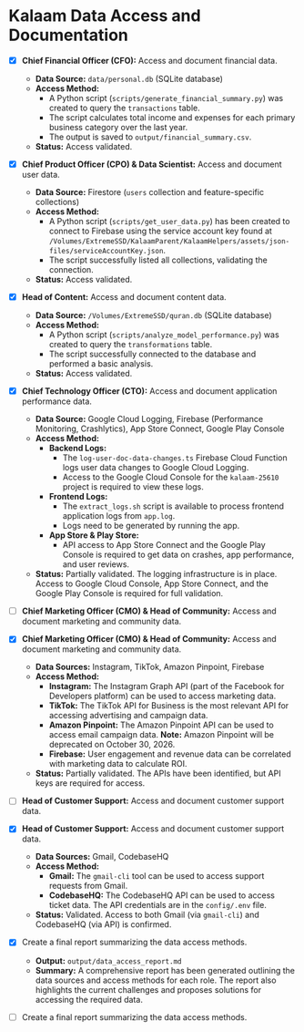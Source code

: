 # Kalaam Data Access and Documentation

- [x] **Chief Financial Officer (CFO):** Access and document financial data.
  - **Data Source:** `data/personal.db` (SQLite database)
  - **Access Method:**
    - A Python script (`scripts/generate_financial_summary.py`) was created to query the `transactions` table.
    - The script calculates total income and expenses for each primary business category over the last year.
    - The output is saved to `output/financial_summary.csv`.
  - **Status:** Access validated.

- [x] **Chief Product Officer (CPO) & Data Scientist:** Access and document user data.
  - **Data Source:** Firestore (`users` collection and feature-specific collections)
  - **Access Method:**
    - A Python script (`scripts/get_user_data.py`) has been created to connect to Firebase using the service account key found at `/Volumes/ExtremeSSD/KalaamParent/KalaamHelpers/assets/json-files/serviceAccountKey.json`.
    - The script successfully listed all collections, validating the connection.
  - **Status:** Access validated.

- [x] **Head of Content:** Access and document content data.
  - **Data Source:** `/Volumes/ExtremeSSD/quran.db` (SQLite database)
  - **Access Method:**
    - A Python script (`scripts/analyze_model_performance.py`) was created to query the `transformations` table.
    - The script successfully connected to the database and performed a basic analysis.
  - **Status:** Access validated.

- [x] **Chief Technology Officer (CTO):** Access and document application performance data.
  - **Data Source:** Google Cloud Logging, Firebase (Performance Monitoring, Crashlytics), App Store Connect, Google Play Console
  - **Access Method:**
    - **Backend Logs:**
      - The `log-user-doc-data-changes.ts` Firebase Cloud Function logs user data changes to Google Cloud Logging.
      - Access to the Google Cloud Console for the `kalaam-25610` project is required to view these logs.
    - **Frontend Logs:**
      - The `extract_logs.sh` script is available to process frontend application logs from `app.log`.
      - Logs need to be generated by running the app.
    - **App Store & Play Store:**
      - API access to App Store Connect and the Google Play Console is required to get data on crashes, app performance, and user reviews.
  - **Status:** Partially validated. The logging infrastructure is in place. Access to Google Cloud Console, App Store Connect, and the Google Play Console is required for full validation.
- [ ] **Chief Marketing Officer (CMO) & Head of Community:** Access and document marketing and community data.

- [x] **Chief Marketing Officer (CMO) & Head of Community:** Access and document marketing and community data.
  - **Data Sources:** Instagram, TikTok, Amazon Pinpoint, Firebase
  - **Access Method:**
    - **Instagram:** The Instagram Graph API (part of the Facebook for Developers platform) can be used to access marketing data.
    - **TikTok:** The TikTok API for Business is the most relevant API for accessing advertising and campaign data.
    - **Amazon Pinpoint:** The Amazon Pinpoint API can be used to access email campaign data. **Note:** Amazon Pinpoint will be deprecated on October 30, 2026.
    - **Firebase:** User engagement and revenue data can be correlated with marketing data to calculate ROI.
  - **Status:** Partially validated. The APIs have been identified, but API keys are required for access.
- [ ] **Head of Customer Support:** Access and document customer support data.

- [x] **Head of Customer Support:** Access and document customer support data.
  - **Data Sources:** Gmail, CodebaseHQ
  - **Access Method:**
    - **Gmail:** The `gmail-cli` tool can be used to access support requests from Gmail.
    - **CodebaseHQ:** The CodebaseHQ API can be used to access ticket data. The API credentials are in the `config/.env` file.
  - **Status:** Validated. Access to both Gmail (via `gmail-cli`) and CodebaseHQ (via API) is confirmed.
- [x] Create a final report summarizing the data access methods.
  - **Output:** `output/data_access_report.md`
  - **Summary:** A comprehensive report has been generated outlining the data sources and access methods for each role. The report also highlights the current challenges and proposes solutions for accessing the required data.

- [ ] Create a final report summarizing the data access methods.
